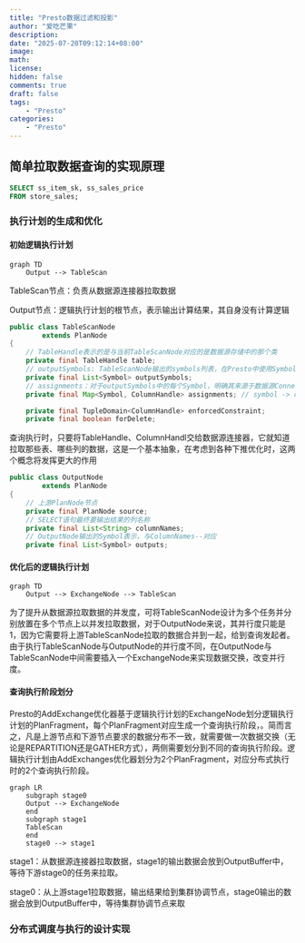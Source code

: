 ```yaml
---
title: "Presto数据过滤和投影"
author: "爱吃芒果"
description:
date: "2025-07-20T09:12:14+08:00"
image:
math:
license:
hidden: false
comments: true
draft: false
tags:
    - "Presto"
categories:
    - "Presto"
---
```


## 简单拉取数据查询的实现原理

```sql
SELECT ss_item_sk, ss_sales_price
FROM store_sales;
```

### 执行计划的生成和优化

#### 初始逻辑执行计划

```mermaid
graph TD
    Output --> TableScan
```

TableScan节点：负责从数据源连接器拉取数据

Output节点：逻辑执行计划的根节点，表示输出计算结果，其自身没有计算逻辑

```java
public class TableScanNode
        extends PlanNode
{
  	// TableHandle表示的是与当前TableScanNode对应的是数据源存储中的那个类
    private final TableHandle table;
  	// outputSymbols: TableScanNode输出的symbols列表，在Presto中使用Symbol表示要输出哪些列
    private final List<Symbol> outputSymbols;
  	// assignments：对于outputSymbols中的每个Symbol，明确其来源于数据源Connector的那个Column（用ColumnHandle表示）
    private final Map<Symbol, ColumnHandle> assignments; // symbol -> column

    private final TupleDomain<ColumnHandle> enforcedConstraint;
    private final boolean forDelete;
```

查询执行时，只要将TableHandle、ColumnHandl交给数据源连接器，它就知道拉取那些表、哪些列的数据，这是一个基本抽象，在考虑到各种下推优化时，这两个概念将发挥更大的作用

```java
public class OutputNode
        extends PlanNode
{
  	// 上游PlanNode节点
    private final PlanNode source;
  	// SELECT语句最终要输出结果的列名称
    private final List<String> columnNames;
  	// OutputNode输出的Symbol表示，与ColumnNames--对应
    private final List<Symbol> outputs; 
```

#### 优化后的逻辑执行计划

```mermaid
graph TD
	Output --> ExchangeNode --> TableScan
```

为了提升从数据源拉取数据的并发度，可将TableScanNode设计为多个任务并分别放置在多个节点上以并发拉取数据，对于OutputNode来说，其并行度只能是1，因为它需要将上游TableScanNode拉取的数据合并到一起，给到查询发起者。由于执行TableScanNode与OutputNode的并行度不同，在OutputNode与TableScanNode中间需要插入一个ExchangeNode来实现数据交换，改变并行度。

#### 查询执行阶段划分

Presto的AddExchange优化器基于逻辑执行计划的ExchangeNode划分逻辑执行计划的PlanFragment，每个PlanFragment对应生成一个查询执行阶段，。简而言之，凡是上游节点和下游节点要求的数据分布不一致，就需要做一次数据交换（无论是REPARTITION还是GATHER方式），两侧需要划分到不同的查询执行阶段。逻辑执行计划由AddExchanges优化器划分为2个PlanFragment，对应分布式执行时的2个查询执行阶段。



```mermaid
graph LR
    subgraph stage0
    Output --> ExchangeNode
    end
    subgraph stage1
    TableScan
    end
    stage0 --> stage1

```

stage1：从数据源连接器拉取数据，stage1的输出数据会放到OutputBuffer中，等待下游stage0的任务来拉取。

stage0：从上游stage1拉取数据，输出结果给到集群协调节点，stage0输出的数据会放到OutputBuffer中，等待集群协调节点来取

### 分布式调度与执行的设计实现

